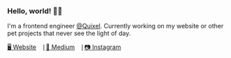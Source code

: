 ### Hello, world! 👋🏼

I'm a frontend engineer [@Quixel](https://twitter.com/quixeltools).
Currently working on my website or other pet projects that never see the light of day.

<a href="muhammadkasim.com">🖥 Website</a> ⎹ <a href="muhammadkasim.medium.com">📓 Medium</a> ⎹ <a href="instagram.com/hermitullah">📷 Instagram</a> 
